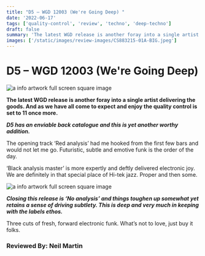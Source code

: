 ```yaml
---
title: "D5 – WGD 12003 (We're Going Deep) "
date: '2022-06-17'
tags: ['quality-control', 'review', 'techno', 'deep-techno']
draft: false
summary: 'The latest WGD release is another foray into a single artist delivering the goods. And as we have all come to expect and enjoy the quality control is set to 11 once more.'
images: ['/static/images/review-images/CS883215-01A-BIG.jpeg']
---
```


# D5 – WGD 12003 (We're Going Deep)

<div className="my-1 px-2 phone: w-full desktop: overflow-hidden xl:my-1 xl:px-2 xl:w-1/2">
  <Image
    alt="a info artwork full screen square image"
    src="/static/images/review-images/CS883215-01A-BIG.jpeg"
    width={700}
    height={700}
  />
</div>

**The latest WGD release is another foray into a single artist delivering the goods. And as we have all come to expect and enjoy the quality control is set to 11 once more.**

**_D5 has an enviable back catalogue and this is yet another worthy addition._**

The opening track ‘Red analysis’ had me hooked from the first few bars and would not let me go. Futuristic, subtle and emotive funk is the order of the day.

‘Black analysis master’ is more expertly and deftly delivered electronic joy. We are definitely in that special place of Hi-tek jazz. Proper and then some.

<div className="my-1 px-2 phone: w-full desktop: overflow-hidden xl:my-1 xl:px-2 xl:w-1/2">
  <Image
    alt="a info artwork full screen square image"
    src="/static/images/review-images/CS883215-01B-BIG.jpeg"
    width={700}
    height={700}
  />
</div>

**_Closing this release is ‘No analysis’ and things toughen up somewhat yet retains a sense of driving subtlety. This is deep and very much in keeping with the labels ethos._**

Three cuts of fresh, forward electronic funk. What’s not to love, just buy it folks.

### Reviewed By: Neil Martin
